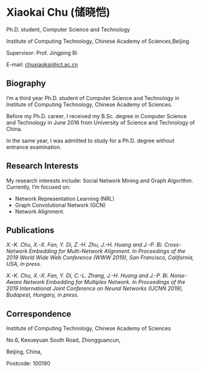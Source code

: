 # Xiaokai Chu (储晓恺)
Ph.D. student, Computer Science and Technology

Institute of Computing Technology, Chinese Academy of Sciences,Beijing

Supervisor: Prof. Jingping Bi

E-mail: chuxiaokai@ict.ac.cn

## Biography
I’m a third year Ph.D. student of Computer Science and Technology in Institute of Computing Technology, Chinese Academy of Sciences.

Before my Ph.D. career, I received my B.Sc. degree in Computer Science and Technology in June 2016 from University of Science and Technology of China.

In the same year, I was admitted to study for a Ph.D. degree without entrance examination.

## Research Interests
My research interests include: Social Network Mining and Graph Algorithm. Currently, I’m focused on:
-   Network Representation Learning (NRL)
-   Graph Convolutional Network (GCN)
-   Network Alignment.

## Publications
_X.-K. Chu, X.-X. Fan, Y. Di, Z.-H. Zhu, J.-H. Huang and J.-P. Bi. Cross-Network Embedding for Multi-Network Alignment. In Proceedings of the 2019 World Wide Web Conference (WWW 2019), San Francisco, California, USA, in press._

_X.-K. Chu, X.-X. Fan, Y. Di, C.-L. Zhang, J.-H. Huang and J.-P. Bi. Noise-Aware Network Embedding for Multiplex Network. In Proceedings of the 2019 International Joint Conference on Neural Networks (IJCNN 2019), Budapest, Hungary, in press._

## Correspondence
Institute of Computing Technology, Chinese Academy of Sciences

No.6, Kexueyuan South Road, Zhongguancun,

Beijing, China,

Postcode: 100190